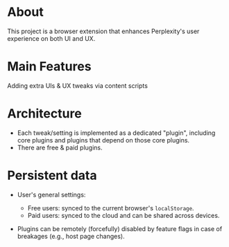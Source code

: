 
# About
This project is a browser extension that enhances Perplexity's user experience on both UI and UX.

# Main Features
Adding extra UIs & UX tweaks via content scripts

# Architecture
- Each tweak/setting is implemented as a dedicated "plugin", including core plugins and plugins that depend on those core plugins.
- There are free & paid plugins.

# Persistent data
- User's general settings:
  - Free users: synced to the current browser's `localStorage`.
  - Paid users: synced to the cloud and can be shared across devices.

- Plugins can be remotely (forcefully) disabled by feature flags in case of breakages (e.g., host page changes).
